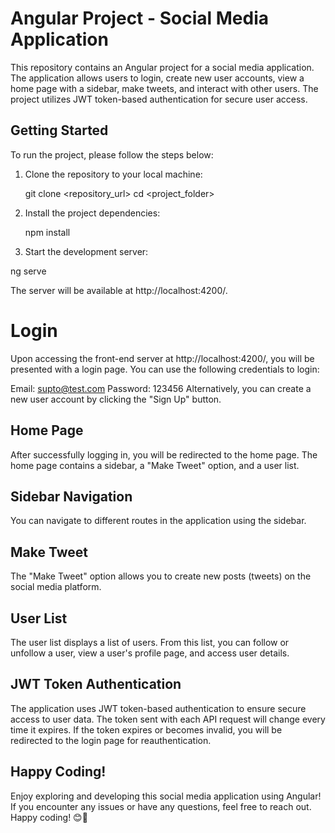 # Angular Project - Social Media Application

This repository contains an Angular project for a social media application. The application allows users to login, create new user accounts, view a home page with a sidebar, make tweets, and interact with other users. The project utilizes JWT token-based authentication for secure user access.

## Getting Started

To run the project, please follow the steps below:

1. Clone the repository to your local machine:

    git clone <repository_url>
    cd <project_folder>

2. Install the project dependencies:

   npm install

3. Start the development server:

  ng serve

The server will be available at http://localhost:4200/.

# Login

Upon accessing the front-end server at http://localhost:4200/, you will be presented with a login page. You can use the following credentials to login:

  Email: supto@test.com
  Password: 123456
Alternatively, you can create a new user account by clicking the "Sign Up" button.

## Home Page

After successfully logging in, you will be redirected to the home page. The home page contains a sidebar, a "Make Tweet" option, and a user list.

## Sidebar Navigation

You can navigate to different routes in the application using the sidebar.

## Make Tweet

The "Make Tweet" option allows you to create new posts (tweets) on the social media platform.

## User List

The user list displays a list of users. From this list, you can follow or unfollow a user, view a user's profile page, and access user details.

## JWT Token Authentication

The application uses JWT token-based authentication to ensure secure access to user data. The token sent with each API request will change every time it expires. If the token expires or becomes invalid, you will be redirected to the login page for reauthentication.

## Happy Coding!

Enjoy exploring and developing this social media application using Angular! If you encounter any issues or have any questions, feel free to reach out. Happy coding! 😊🚀
